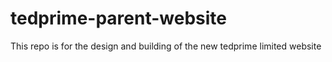# tedprime-parent-website
This repo is for the design and building of the new tedprime limited website
